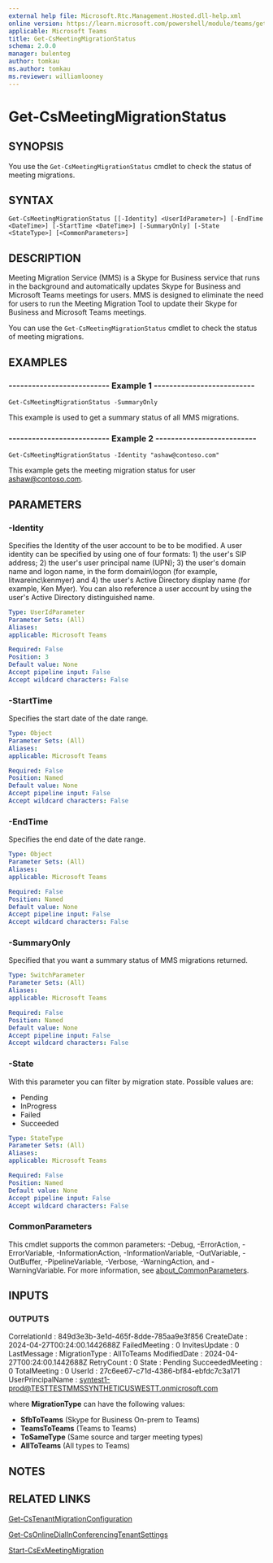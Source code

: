 ```yaml
---
external help file: Microsoft.Rtc.Management.Hosted.dll-help.xml
online version: https://learn.microsoft.com/powershell/module/teams/get-csmeetingmigrationstatus
applicable: Microsoft Teams
title: Get-CsMeetingMigrationStatus
schema: 2.0.0
manager: bulenteg
author: tomkau
ms.author: tomkau
ms.reviewer: williamlooney
---
```


# Get-CsMeetingMigrationStatus

## SYNOPSIS
You use the `Get-CsMeetingMigrationStatus` cmdlet to check the status of meeting migrations.

## SYNTAX
```
Get-CsMeetingMigrationStatus [[-Identity] <UserIdParameter>] [-EndTime <DateTime>] [-StartTime <DateTime>] [-SummaryOnly] [-State <StateType>] [<CommonParameters>]
```

## DESCRIPTION
Meeting Migration Service (MMS) is a Skype for Business service that runs in the background and automatically updates Skype for Business and Microsoft Teams meetings for users. MMS is designed to eliminate the need for users to run the Meeting Migration Tool to update their Skype for Business and Microsoft Teams meetings.

You can use the `Get-CsMeetingMigrationStatus` cmdlet to check the status of meeting migrations.

## EXAMPLES

### -------------------------- Example 1 --------------------------
```
Get-CsMeetingMigrationStatus -SummaryOnly
```

This example is used to get a summary status of all MMS migrations.

### -------------------------- Example 2 --------------------------
```
Get-CsMeetingMigrationStatus -Identity "ashaw@contoso.com"
```

This example gets the meeting migration status for user ashaw@contoso.com.

## PARAMETERS

### -Identity
Specifies the Identity of the user account to be to be modified. A user identity can be specified by using one of four formats: 1) the user's SIP address; 2) the user's user principal name (UPN); 3) the user's domain name and logon name, in the form domain\logon (for example, litwareinc\kenmyer) and 4) the user's Active Directory display name (for example, Ken Myer). You can also reference a user account by using the user's Active Directory distinguished name.

```yaml
Type: UserIdParameter
Parameter Sets: (All)
Aliases:
applicable: Microsoft Teams

Required: False
Position: 3
Default value: None
Accept pipeline input: False
Accept wildcard characters: False
```

### -StartTime
Specifies the start date of the date range.

```yaml
Type: Object
Parameter Sets: (All)
Aliases:
applicable: Microsoft Teams

Required: False
Position: Named
Default value: None
Accept pipeline input: False
Accept wildcard characters: False
```

### -EndTime
Specifies the end date of the date range.

```yaml
Type: Object
Parameter Sets: (All)
Aliases:
applicable: Microsoft Teams

Required: False
Position: Named
Default value: None
Accept pipeline input: False
Accept wildcard characters: False
```

### -SummaryOnly
Specified that you want a summary status of MMS migrations returned.

```yaml
Type: SwitchParameter
Parameter Sets: (All)
Aliases:
applicable: Microsoft Teams

Required: False
Position: Named
Default value: None
Accept pipeline input: False
Accept wildcard characters: False
```

### -State
With this parameter you can filter by migration state. Possible values are:

- Pending
- InProgress
- Failed
- Succeeded

```yaml
Type: StateType
Parameter Sets: (All)
Aliases:
applicable: Microsoft Teams

Required: False
Position: Named
Default value: None
Accept pipeline input: False
Accept wildcard characters: False
```

### CommonParameters
This cmdlet supports the common parameters: -Debug, -ErrorAction, -ErrorVariable, -InformationAction, -InformationVariable, -OutVariable, -OutBuffer, -PipelineVariable, -Verbose, -WarningAction, and -WarningVariable. For more information, see [about_CommonParameters](https://go.microsoft.com/fwlink/?LinkID=113216).

## INPUTS

### OUTPUTS
CorrelationId     : 849d3e3b-3e1d-465f-8dde-785aa9e3f856
CreateDate        : 2024-04-27T00:24:00.1442688Z
FailedMeeting     : 0
InvitesUpdate     : 0
LastMessage       :
MigrationType     : AllToTeams
ModifiedDate      : 2024-04-27T00:24:00.1442688Z
RetryCount        : 0
State             : Pending
SucceededMeeting  : 0
TotalMeeting      : 0
UserId            : 27c6ee67-c71d-4386-bf84-ebfdc7c3a171
UserPrincipalName : syntest1-prod@TESTTESTMMSSYNTHETICUSWESTT.onmicrosoft.com

where **MigrationType** can have the following values:

- **SfbToTeams** (Skype for Business On-prem to Teams)
- **TeamsToTeams** (Teams to Teams)
- **ToSameType** (Same source and targer meeting types)
- **AllToTeams** (All types to Teams)

## NOTES

## RELATED LINKS
[Get-CsTenantMigrationConfiguration](https://learn.microsoft.com/powershell/module/teams/get-cstenantmigrationconfiguration)

[Get-CsOnlineDialInConferencingTenantSettings](https://learn.microsoft.com/powershell/module/teams/get-csonlinedialinconferencingtenantsettings)

[Start-CsExMeetingMigration](https://learn.microsoft.com/powershell/module/teams/start-csexmeetingmigration)
